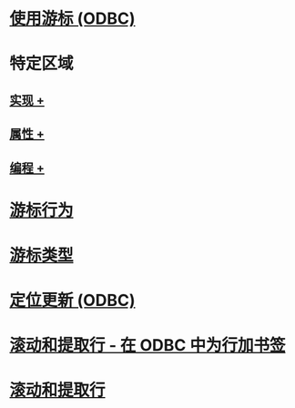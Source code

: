 # [使用游标 (ODBC)](using-cursors-odbc.md)

# 特定区域
## [实现 +](../../relational-databases/native-client-odbc-cursors/implementation/how-cursors-are-implemented.md)
## [属性 +](../../relational-databases/native-client-odbc-cursors/properties/cursor-properties.md)
## [编程 +](../../relational-databases/native-client-odbc-cursors/programming/cursor-programming-details-odbc.md)

# [游标行为](cursor-behaviors.md)
# [游标类型](cursor-types.md)
# [定位更新 (ODBC)](positioned-updates-odbc.md)
# [滚动和提取行 - 在 ODBC 中为行加书签](scrolling-and-fetching-rows-bookmarking-rows-in-odbc.md)
# [滚动和提取行](scrolling-and-fetching-rows.md)
